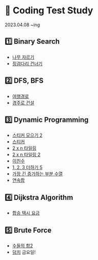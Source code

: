 # :crescent_moon: Coding Test Study
2023.04.08 ~ing

## :one: Binary Search
- [나무 자르기](https://www.acmicpc.net/problem/2805)
- [징검다리 건너기](https://school.programmers.co.kr/learn/courses/30/lessons/64062)

## :two: DFS, BFS
- [여행경로](https://school.programmers.co.kr/learn/courses/30/lessons/43164)
- [경주로 건설](https://school.programmers.co.kr/learn/courses/30/lessons/67259)

## :three: Dynamic Programming
- [스티커 모으기 2](https://school.programmers.co.kr/learn/courses/30/lessons/12971)
- [스티커](https://www.acmicpc.net/problem/9465)
- [2 x n 타일링](https://www.acmicpc.net/problem/11726)
- [2 x n 타일링 2](https://www.acmicpc.net/problem/11727)
- [이친수](https://www.acmicpc.net/problem/2193)
- [1, 2, 3 더하기 5](https://www.acmicpc.net/problem/15990)
- [가장 긴 증가하는 부분 수열](https://www.acmicpc.net/problem/11053)
- [연속합](https://www.acmicpc.net/problem/1912)

## :four: Dijkstra Algorithm
- [합승 택시 요금](https://school.programmers.co.kr/learn/courses/30/lessons/72413)

## :five: Brute Force
- [수들의 합2](https://www.acmicpc.net/problem/2003)
- [덩치](https://www.acmicpc.net/problem/7568) 금요일!
